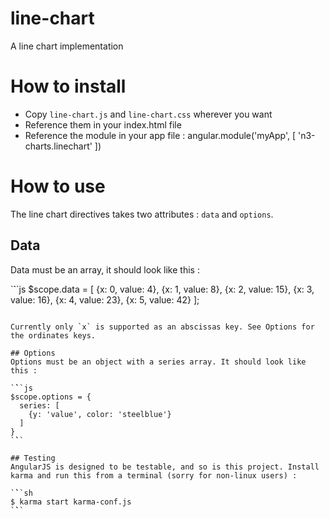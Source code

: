 line-chart
==========

A line chart implementation


# How to install
 + Copy `line-chart.js` and `line-chart.css` wherever you want
 + Reference them in your index.html file
 + Reference the module in your app file :
     angular.module('myApp', [
      'n3-charts.linechart'
    ])

# How to use
The line chart directives takes two attributes : `data` and `options`.

## Data
Data must be an array, it should look like this :

`̀``js
$scope.data = [
  {x: 0, value: 4},
  {x: 1, value: 8},
  {x: 2, value: 15},
  {x: 3, value: 16},
  {x: 4, value: 23},
  {x: 5, value: 42}
];
```

Currently only `x` is supported as an abscissas key. See Options for the ordinates keys.

## Options
Options must be an object with a series array. It should look like this :

`̀``js
$scope.options = {
  series: [
    {y: 'value', color: 'steelblue'}
  ]
}
`̀``

## Testing
AngularJS is designed to be testable, and so is this project. Install karma and run this from a terminal (sorry for non-linux users) :

`̀``sh
$ karma start karma-conf.js
`̀``
